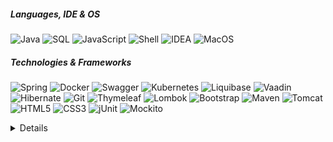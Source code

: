 ##### Languages, IDE & OS
![Java](https://img.shields.io/badge/java-black?style=for-the-badge&logo=openjdk&color=0E1117)
![SQL](https://img.shields.io/badge/SQL_%28PostgreSQL_%2F_MySQL%29-black?style=for-the-badge&logo=postgresql&logoColor=blue&color=0E1117)
![JavaScript](https://img.shields.io/badge/javascript-black?style=for-the-badge&logo=javascript&color=0E1117)
![Shell](https://img.shields.io/badge/Shell-black?style=for-the-badge&logo=powershell&logoColor=white&color=0E1117)
![IDEA](https://img.shields.io/badge/IntelliJ-black?style=for-the-badge&logo=IntelliJIDEA&color=0E1117)
![MacOS](https://img.shields.io/badge/MacOS-black?style=for-the-badge&logo=apple&color=0E1117)
##### Technologies & Frameworks
![Spring](https://img.shields.io/badge/Spring_%28Boot%2C_MVC%2C_DATA_JPA%2C_SECURITY%2C_REST_API%2C_CLOUD%29-black?style=for-the-badge&logo=spring&color=0E1117)
![Docker](https://img.shields.io/badge/docker-black?style=for-the-badge&logo=docker&color=0E1117)
![Swagger](https://img.shields.io/badge/swagger-black?style=for-the-badge&logo=swagger&color=0E1117)
![Kubernetes](https://img.shields.io/badge/kubernetes-black?style=for-the-badge&logo=kubernetes&color=0E1117)
![Liquibase](https://img.shields.io/badge/liquibase-black?style=for-the-badge&logo=liquibase&color=0E1117)
![Vaadin](https://img.shields.io/badge/Vaadin-black?style=for-the-badge&logo=vaadin&color=0E1117)
![Hibernate](https://img.shields.io/badge/Hibernate-black?style=for-the-badge&logo=hibernate&logoColor=red&color=0E1117)
![Git](https://img.shields.io/badge/Git-black?style=for-the-badge&logo=git&color=0E1117)
![Thymeleaf](https://img.shields.io/badge/Thymeleaf-black?style=for-the-badge&logo=thymeleaf&logoColor=green&color=0E1117)
![Lombok](https://img.shields.io/badge/Lombok-black?style=for-the-badge&logo=pepsi&logoColor=red&color=0E1117)
![Bootstrap](https://img.shields.io/badge/Bootstrap-black?style=for-the-badge&logo=bootstrap&color=0E1117)
![Maven](https://img.shields.io/badge/Maven-black?style=for-the-badge&logo=apachemaven&color=0E1117)
![Tomcat](https://img.shields.io/badge/Tomcat-black?style=for-the-badge&logo=apachetomcat&logoColor=yellow&color=0E1117)
![HTML5](https://img.shields.io/badge/html5-black?style=for-the-badge&logo=html5&color=0E1117)
![CSS3](https://img.shields.io/badge/css3-black?style=for-the-badge&logo=css3&logoColor=blue&color=0E1117)
![jUnit](https://img.shields.io/badge/jUnit-black?style=for-the-badge&logo=JUnit5&color=0E1117)
![Mockito](https://img.shields.io/badge/Mockito-black?style=for-the-badge&logo=mocha&logoColor=green&color=0E1117)

<details>
  <p align="center">
<a href="https://github.com/Jormundgar">
    <img src="http://github-profile-summary-cards.vercel.app/api/cards/profile-details?username=Jormundgar&theme=github_dark"/>
  </a> 
</p>
